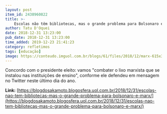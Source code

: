 ```yaml
---
layout: post
item_id: 2438960822
title: >-
    Escolas não têm bibliotecas, mas o grande problema para Bolsonaro é Marx
author: Tatu D'Oquei
date: 2018-12-31 13:23:00
pub_date: 2018-12-31 13:23:00
time_added: 2019-12-23 21:41:23
category: refletimos
tags: [educação]
image: https://conteudo.imguol.com.br/blogs/61/files/2018/12/marx-615x300.jpg
---
```


Concordo com o presidente eleito: vamos "combater o lixo marxista que se instalou nas instituições de ensino", conforme ele defendeu em mensagem no Twitter neste último dia do ano.

**Link:** [https://blogdosakamoto.blogosfera.uol.com.br/2018/12/31/escolas-nao-tem-bibliotecas-mas-o-grande-problema-para-bolsonaro-e-marx/](https://blogdosakamoto.blogosfera.uol.com.br/2018/12/31/escolas-nao-tem-bibliotecas-mas-o-grande-problema-para-bolsonaro-e-marx/)

